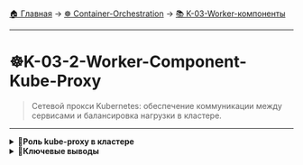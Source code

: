 [🏠 Главная](../../README.md) → [☸️ Container-Orchestration](../../README.md#-container-orchestration) → [📚 K-03-Worker-компоненты](../../README.md#-k-03-worker-компоненты)

---

# ☸️K-03-2-Worker-Component-Kube-Proxy
>Сетевой прокси Kubernetes: обеспечение коммуникации между сервисами и балансировка нагрузки в кластере.

---

<details>
<summary><b>🎯Роль kube-proxy в кластере</b></summary>

---

### Проблема сетевой коммуникации

**Без kube-proxy:**
- ✅ Pod'ы могут общаться через POD network
- ❌ IP-адреса Pod'ов нестабильны
- ❌ Нет абстракции для доступа к группам Pod'ов

**С kube-proxy:**
- ✅ Стабильные Service IP-адреса
- ✅ Балансировка нагрузки между Pod'ами
- ✅ Абстракция для доступа к сервисам

---

</details>

<details>
<summary><b>🎯Ключевые выводы</b></summary>

---

### Функции kube-proxy

```text
✅ Сетевой прокси на каждой ноде
✅ Управление Service IP-адресами
✅ Балансировка нагрузки между Pod'ами
✅ Интеграция с iptables/ipvs
✅ Обеспечение сетевой связности
```

### Что изучаем дальше

```text
📚 Следующая тема: Ресурсы Kubernetes
🎯 Практика: Понимание ресурсов
🔧 Инструменты: Работа с Pod'ами
```

---

</details>
